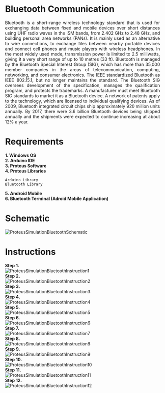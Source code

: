 # Bluetooth Communication

<div style="text-align: justify"> Bluetooth is a short-range wireless technology standard that is used for exchanging data between fixed and mobile devices over short distances using UHF radio waves in the ISM bands, from 2.402 GHz to 2.48 GHz, and building personal area networks (PANs). It is mainly used as an alternative to wire connections, to exchange files between nearby portable devices and connect cell phones and music players with wireless headphones. In the most widely used mode, transmission power is limited to 2.5 milliwatts, giving it a very short range of up to 10 metres (33 ft).
Bluetooth is managed by the Bluetooth Special Interest Group (SIG), which has more than 35,000 member companies in the areas of telecommunication, computing, networking, and consumer electronics. The IEEE standardized Bluetooth as IEEE 802.15.1, but no longer maintains the standard. The Bluetooth SIG oversees development of the specification, manages the qualification program, and protects the trademarks. A manufacturer must meet Bluetooth SIG standards to market it as a Bluetooth device. A network of patents apply to the technology, which are licensed to individual qualifying devices. As of 2009, Bluetooth integrated circuit chips ship approximately 920 million units annually. By 2017, there were 3.6 billion Bluetooth devices being shipped annually and the shipments were expected to continue increasing at about 12% a year. </div>

# Requirements

**1. Windows OS** </br>
**2. Arduino IDE** </br>
**3. Proteus Software** </br>
**4. Proteus Libraries** </br>
```
Arduino Library
Bluetooth Library
```
**5. Android Mobile** </br>
**6. Bluetooth Terminal (Adroid Mobile Application)** </br>

# Schematic

![ProteusSimulationBluetoothSchematic](https://github.com/syedmohiuddinzia/ProteusSimulationBluetooth/blob/main/ProteusSimulationBluetoothSchematic.PNG)

# Instructions

**Step 1.** </br>
![ProteusSimulationBluetoothInstruction1](https://github.com/syedmohiuddinzia/ProteusSimulationBluetooth/blob/main/BluetoothConnectionInstructions/1.png)</br>
**Step 2.** </br>
![ProteusSimulationBluetoothInstruction2](https://github.com/syedmohiuddinzia/ProteusSimulationBluetooth/blob/main/BluetoothConnectionInstructions/2.png)</br>
**Step 3.** </br>
![ProteusSimulationBluetoothInstruction3](https://github.com/syedmohiuddinzia/ProteusSimulationBluetooth/blob/main/BluetoothConnectionInstructions/3.png)</br>
**Step 4.** </br>
![ProteusSimulationBluetoothInstruction4](https://github.com/syedmohiuddinzia/ProteusSimulationBluetooth/blob/main/BluetoothConnectionInstructions/4.png)</br>
**Step 5.** </br>
![ProteusSimulationBluetoothInstruction5](https://github.com/syedmohiuddinzia/ProteusSimulationBluetooth/blob/main/BluetoothConnectionInstructions/5.png)</br>
**Step 6.** </br>
![ProteusSimulationBluetoothInstruction6](https://github.com/syedmohiuddinzia/ProteusSimulationBluetooth/blob/main/BluetoothConnectionInstructions/6.png)</br>
**Step 7.** </br>
![ProteusSimulationBluetoothInstruction7](https://github.com/syedmohiuddinzia/ProteusSimulationBluetooth/blob/main/BluetoothConnectionInstructions/7.png)</br>
**Step 8.** </br>
![ProteusSimulationBluetoothInstruction8](https://github.com/syedmohiuddinzia/ProteusSimulationBluetooth/blob/main/BluetoothConnectionInstructions/8.png)</br>
**Step 9.** </br>
![ProteusSimulationBluetoothInstruction9](https://github.com/syedmohiuddinzia/ProteusSimulationBluetooth/blob/main/BluetoothConnectionInstructions/9.png)</br>
**Step 10.** </br>
![ProteusSimulationBluetoothInstruction10](https://github.com/syedmohiuddinzia/ProteusSimulationBluetooth/blob/main/BluetoothConnectionInstructions/10.png)</br>
**Step 11.** </br>
![ProteusSimulationBluetoothInstruction11](https://github.com/syedmohiuddinzia/ProteusSimulationBluetooth/blob/main/BluetoothConnectionInstructions/11.png)</br>
**Step 12.** </br>
![ProteusSimulationBluetoothInstruction12](https://github.com/syedmohiuddinzia/ProteusSimulationBluetooth/blob/main/BluetoothConnectionInstructions/12.png)</br>
